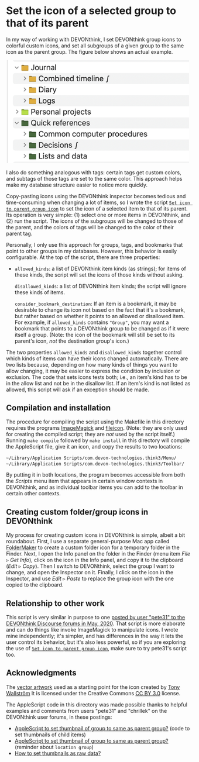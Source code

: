 # Set the icon of a selected group to that of its parent

In my way of working with DEVONthink, I set DEVONthink group icons to colorful custom icons, and set all subgroups of a given group to the same icon as the parent group. The figure below shows an actual example.

<picture>
  <source media="(prefers-color-scheme: dark)" srcset=".graphics/folder-icons-dark.png">
  <source media="(prefers-color-scheme: light)" srcset=".graphics/folder-icons-light.png">
  <img width="500px" alt="Fragment of one of my databases, showing the use of custom icons and colors." src=".graphics/folder-icons-light.png">
</picture>

I also do something analogous with tags: certain tags get custom colors, and subtags of those tags are set to the same color. This approach helps make my database structure easier to notice more quickly.

Copy-pasting icons using the DEVONthink inspector becomes tedious and time-consuming when changing a lot of items, so I wrote the script [`Set icon to parent group icon`](Set%20icon%20to%20parent%20group%20icon.applescript) to set the icon of a selected item to that of its parent. Its operation is very simple: (1) select one or more items in DEVONthink, and (2) run the script. The icons of the subgroups will be changed to those of the parent, and the colors of tags will be changed to the color of their parent tag.

Personally, I only use this approach for groups, tags, and bookmarks that point to other groups in my databases. However, this behavior is easily configurable. At the top of the script, there are three properties:

* `allowed_kinds`: a list of DEVONthink item kinds (as strings); for items of these kinds, the script will set the icons of those kinds without asking.

  `disallowed_kinds`: a list of DEVONthink item kinds; the script will ignore these kinds of items.

  `consider_bookmark_destination`: If an item is a bookmark, it may be desirable to change its icon not based on the fact that it's a bookmark, but rather based on whether it points to an allowed or disallowed item. For example, if `allowed_kinds` contains `"Group"`, you may want a bookmark that points to a DEVONthink group to be changed as if it were itself a group. (Note: the icon of the bookmark will still be set to its parent's icon, _not_ the destination group's icon.)

The two properties `allowed_kinds` and `disallowed_kinds` together control which kinds of items can have their icons changed automatically. There are two lists because, depending on how many kinds of things you want to allow changing, it may be easier to express the condition by inclusion or exclusion. The code that sets icons tests both; i.e., an item's kind has to be in the allow list and not be in the disallow list. If an item's kind is not listed as allowed, this script will ask if an exception should be made.


## Compilation and installation

The procedure for compiling the script using the Makefile in this directory requires the programs [ImageMagick](https://imagemagick.org/index.php) and [fileicon](https://github.com/mklement0/fileicon). (Note: they are only used for creating the compiled script; they are _not_ used by the script itself.) Running `make compile` followed by `make install` in this directory will compile the AppleScript file, give it an icon, and copy the results to two locations:

```text
~/Library/Application Scripts/com.devon-technologies.think3/Menu/
~/Library/Application Scripts/com.devon-technologies.think3/Toolbar/
```

By putting it in both locations, the program becomes accessible from both the _Scripts_ menu item that appears in certain window contexts in DEVONthink, and as individual toolbar items you can add to the toolbar in certain other contexts.


## Creating custom folder/group icons in DEVONthink

My process for creating custom icons in DEVONthink is simple, albeit a bit roundabout. First, I use a separate general-purpose Mac app called [FolderMaker](https://foldermarker.com/en/) to create a custom folder icon for a temporary folder in the Finder. Next, I open the Info panel on the folder in the Finder (menu item _File_ ▹ _Get Info_), click on the icon in the Info panel, and copy it to the clipboard (_Edit_  ▹ _Copy_). Then I switch to DEVONthink, select the group I want to change, and open the Inspector on it. Finally, I click on the icon in the Inspector, and use _Edit_ ▹ _Paste_ to replace the group icon with the one copied to the clipboard.


## Relationship to other work

This script is very similar in purpose to one [posted by user "pete31" to the DEVONthink Discourse forums in May, 2020](https://discourse.devontechnologies.com/t/script-colorize-devonthink-icons-color-code-magick/56180). That script is more elaborate and can do things like invoke ImageMagick to manipulate icons. I wrote mine independently; it's simpler, and has differences in the way it lets the user control its behavior, but it's also less powerful, so if you are exploring the use of [`Set icon to parent group icon`](Set%20icon%20to%20parent%20group%20icon.applescript), make sure to try pete31's script too.


## Acknowledgments

The [vector artwork](https://thenounproject.com/icon/copy-308007/) used as a starting point for the icon created by [Tony Wallström](https://thenounproject.com/tonywallstrom/)  It is licensed under the Creative Commons [CC BY 3.0](https://creativecommons.org/licenses/by/3.0/) license.

 The AppleScript code in this directory was made possible thanks to helpful examples and comments from users "pete31" and "chrillek" on the DEVONthink user forums, in these postings:

* [AppleScript to set thumbnail of group to same as parent group?](https://discourse.devontechnologies.com/t/applescript-to-set-thumbnail-of-group-to-same-as-parent-group/69114/3) (code to set thumbnails of child items)
* [AppleScript to set thumbnail of group to same as parent group?](https://discourse.devontechnologies.com/t/applescript-to-set-thumbnail-of-group-to-same-as-parent-group/69114/11) (reminder about `location group`)
* [How to set thumbnails as raw data?](https://discourse.devontechnologies.com/t/how-to-set-thumbnails-as-raw-data/55696)
